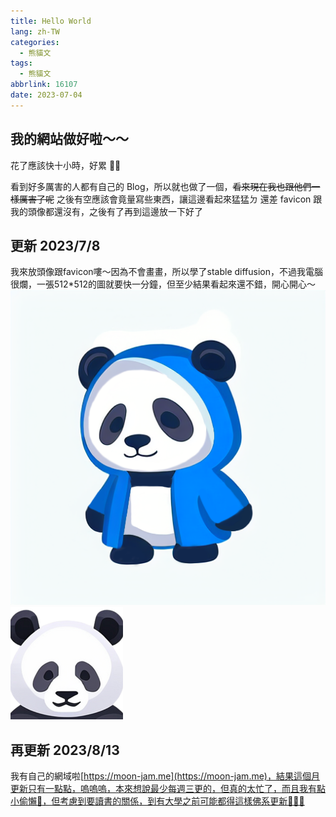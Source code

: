 ```yaml
---
title: Hello World
lang: zh-TW
categories:
  - 熊貓文
tags:
  - 熊貓文
abbrlink: 16107
date: 2023-07-04
---
```


## 我的網站做好啦～～

花了應該快十小時，好累 😮‍💨  
<!--more-->
看到好多厲害的人都有自己的 Blog，所以就也做了一個，~~看來現在我也跟他們一樣厲害了呢~~
之後有空應該會竟量寫些東西，讓這邊看起來猛猛ㄉ
還差 favicon 跟我的頭像都還沒有，之後有了再到這邊放一下好了

## 更新 2023/7/8

我來放頭像跟favicon嘍～因為不會畫畫，所以學了stable diffusion，不過我電腦很爛，一張512*512的圖就要快一分鐘，但至少結果看起來還不錯，開心開心～
![頭像](/images/Panda_Me.png)
![Favicon](/images/favicon_180.png)

## 再更新 2023/8/13

我有自己的網域啦[https://moon-jam.me](https://moon-jam.me)，結果這個月更新只有一點點，嗚嗚嗚，本來想說最少每週三更的，但真的太忙了，而且我有點小偷懶🫠，但考慮到要讀書的關係，到有大學之前可能都得這樣佛系更新🥲🥲🥲
